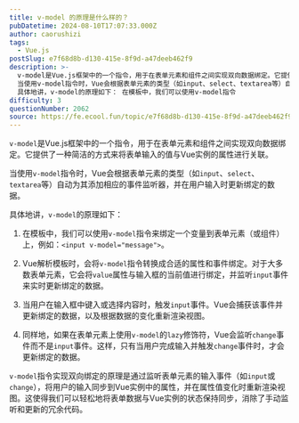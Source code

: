 ```yaml
---
title: v-model 的原理是什么样的？
pubDatetime: 2024-08-10T17:07:33.000Z
author: caorushizi
tags:
  - Vue.js
postSlug: e7f68d8b-d130-415e-8f9d-a47deeb462f9
description: >-
  v-model是Vue.js框架中的一个指令，用于在表单元素和组件之间实现双向数据绑定。它提供了一种简洁的方式来将表单输入的值与Vue实例的属性进行关联。
  当使用v-model指令时，Vue会根据表单元素的类型（如input、select、textarea等）自动为其添加相应的事件监听器，并在用户输入时更新绑定的数据。
  具体地讲，v-model的原理如下： 在模板中，我们可以使用v-model指令
difficulty: 3
questionNumber: 2062
source: https://fe.ecool.fun/topic/e7f68d8b-d130-415e-8f9d-a47deeb462f9
---
```


`v-model`是Vue.js框架中的一个指令，用于在表单元素和组件之间实现双向数据绑定。它提供了一种简洁的方式来将表单输入的值与Vue实例的属性进行关联。

当使用`v-model`指令时，Vue会根据表单元素的类型（如`input`、`select`、`textarea`等）自动为其添加相应的事件监听器，并在用户输入时更新绑定的数据。

具体地讲，`v-model`的原理如下：

1. 在模板中，我们可以使用`v-model`指令来绑定一个变量到表单元素（或组件）上，例如：`<input v-model="message">`。

2. Vue解析模板时，会将`v-model`指令转换成合适的属性和事件绑定。对于大多数表单元素，它会将`value`属性与输入框的当前值进行绑定，并监听`input`事件来实时更新绑定的数据。

3. 当用户在输入框中键入或选择内容时，触发`input`事件。Vue会捕获该事件并更新绑定的数据，以及根据数据的变化重新渲染视图。

4. 同样地，如果在表单元素上使用`v-model`的`lazy`修饰符，Vue会监听`change`事件而不是`input`事件。这样，只有当用户完成输入并触发`change`事件时，才会更新绑定的数据。

`v-model`指令实现双向绑定的原理是通过监听表单元素的输入事件（如`input`或`change`），将用户的输入同步到Vue实例中的属性，并在属性值变化时重新渲染视图。这使得我们可以轻松地将表单数据与Vue实例的状态保持同步，消除了手动监听和更新的冗余代码。

